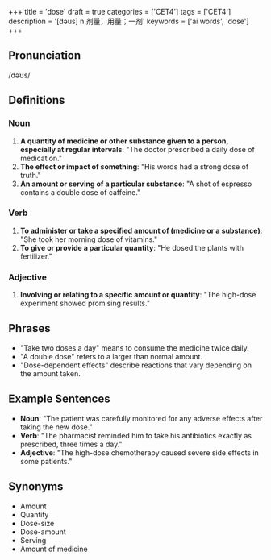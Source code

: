 +++
title = 'dose'
draft = true
categories = ['CET4']
tags = ['CET4']
description = '[dəus] n.剂量，用量；一剂'
keywords = ['ai words', 'dose']
+++

## Pronunciation
/dəʊs/

## Definitions
### Noun
1. **A quantity of medicine or other substance given to a person, especially at regular intervals**: "The doctor prescribed a daily dose of medication."
2. **The effect or impact of something**: "His words had a strong dose of truth."
3. **An amount or serving of a particular substance**: "A shot of espresso contains a double dose of caffeine."

### Verb
1. **To administer or take a specified amount of (medicine or a substance)**: "She took her morning dose of vitamins."
2. **To give or provide a particular quantity**: "He dosed the plants with fertilizer."

### Adjective
1. **Involving or relating to a specific amount or quantity**: "The high-dose experiment showed promising results."

## Phrases
- "Take two doses a day" means to consume the medicine twice daily.
- "A double dose" refers to a larger than normal amount.
- "Dose-dependent effects" describe reactions that vary depending on the amount taken.

## Example Sentences
- **Noun**: "The patient was carefully monitored for any adverse effects after taking the new dose."
- **Verb**: "The pharmacist reminded him to take his antibiotics exactly as prescribed, three times a day."
- **Adjective**: "The high-dose chemotherapy caused severe side effects in some patients."

## Synonyms
- Amount
- Quantity
- Dose-size
- Dose-amount
- Serving
- Amount of medicine
